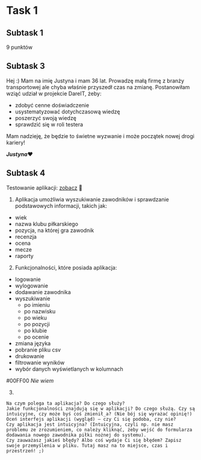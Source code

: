 # Task 1
## Subtask 1
9 punktów
## Subtask 3
Hej :) Mam na imię Justyna i mam 36 lat. Prowadzę małą firmę z branży transportowej ale chyba właśnie przyszedł czas na zmianę. 
Postanowiłam wziąć udział w projekcie DareIT, żeby:
* zdobyć cenne doświadczenie
* usystematyzować dotychczasową wiedzę
* poszerzyć swoją wiedzę
* sprawdzić się w roli testera

Mam nadzieję, że będzie to świetne wyzwanie i może początek nowej drogi kariery!

**_Justyna_**:heart:
## Subtask 4
Testowanie aplikacji: [zobacz](https://scouts-test.futbolkolektyw.pl/players?start=1&query=lewy) :slightly_smiling_face:

1. Aplikacja umożliwia wyszukiwanie zawodników i sprawdzanie podstawowych informacji, takich jak:
* wiek
* nazwa klubu piłkarskiego
* pozycja, na której gra zawodnik
* recenzja
* ocena
* mecze
* raporty

2. Funkcjonalności, które posiada aplikacja:
* logowanie
* wylogowanie
* dodawanie zawodnika
* wyszukiwanie
  *  po imieniu
  *  po nazwisku
  *  po wieku
  *  po pozycji
  *  po klubie
  *  po ocenie
* zmiana języka 
* pobranie pliku csv
* drukowanie
* filtrowanie wyników
* wybór danych wyświetlanych w kolumnach

#00FF00 _Nie wiem_

3. 


    Na czym polega ta aplikacja? Do czego służy?
    Jakie funkcjonalności znajdują się w aplikacji? Do czego służą. Czy są intuicyjne, czy może byś coś zmienił_a? (Nie bój się wyrażać opinię!)
    Oceń interfejs aplikacji (wygląd) – czy Ci się podoba, czy nie?
    Czy aplikacja jest intuicyjna? (Intuicyjna, czyli np. nie masz problemu ze zrozumieniem, co należy kliknąć, żeby wejść do formularza dodawania nowego zawodnika piłki nożnej do systemu).
    Czy zauważasz jakieś błędy? Albo coś wydaje Ci się błędem? Zapisz swoje przemyślenia w pliku. Tutaj masz na to miejsce, czas i przestrzeń! ;)
